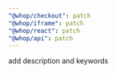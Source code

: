 ```yaml
---
"@whop/checkout": patch
"@whop/iframe": patch
"@whop/react": patch
"@whop/api": patch
---
```


add description and keywords
